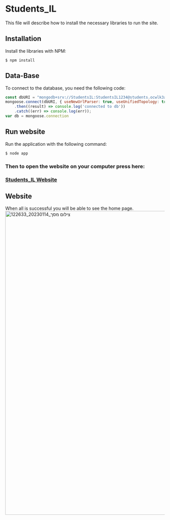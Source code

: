 # Students_IL

This file will describe how to install the necessary libraries to run the site.

## Installation

Install the libraries with NPM:

```bush
$ npm install
```

## Data-Base
To connect to the database, you need the following code:

```javascript
const dbURI = "mongodb+srv://StudentsIL:StudentsIL1234@students.ocwlk3a.mongodb.net/users?retryWrites=true&w=majority"
mongoose.connect(dbURI, { useNewUrlParser: true, useUnifiedTopology: true })
    .then((result) => console.log('connected to db'))
    .catch((err) => console.log(err));
var db = mongoose.connection

```

## Run website

Run the application with the following command:

```java script
$ node app
```
### Then to open the website on your computer press here:
### [Students_IL Website](http://localhost:3000/)

## Website
When all is successful you will be able to see the home page.
<img width="960" alt="צילום מסך_20230114_122633" src="https://user-images.githubusercontent.com/119854317/212467491-abe1c6c8-d3f9-4225-9833-068e91ae7753.png">
